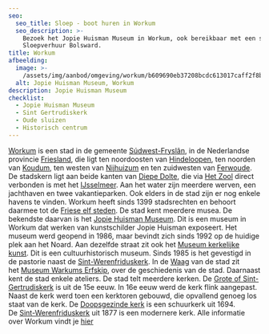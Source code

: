 ```yaml
---
seo:
  seo_title: Sloep - boot huren in Workum
  seo_description: >-
    Bezoek het Jopie Huisman Museum in Workum, ook bereikbaar met een sloep van
    Sloepverhuur Bolsward.
title: Workum
afbeelding:
  image: >-
    /assets/img/aanbod/omgeving/workum/b609690eb37208bcdc613017caff2f8bddfa8ec4.jpg
  alt: Jopie Huisman Museum, Workum
description: Jopie Huisman Museum
checklist:
  - Jopie Huisman Museum
  - Sint Gertrudiskerk
  - Oude sluizen
  - Historisch centrum
---
```


<a target="_blank" rel="noopener" href="https://nl.wikipedia.org/wiki/Workum">Workum</a> is een stad in de gemeente&nbsp;<a target="_blank" rel="noopener" href="https://nl.wikipedia.org/wiki/S%C3%BAdwest-Frysl%C3%A2n">S&uacute;dwest-Frysl&acirc;n</a>, in de Nederlandse provincie&nbsp;<a target="_blank" rel="noopener" href="https://nl.wikipedia.org/wiki/Friesland">Friesland</a>, die ligt ten noordoosten van&nbsp;<a target="_blank" rel="noopener" href="https://nl.wikipedia.org/wiki/Hindeloopen">Hindeloopen</a>, ten noorden van&nbsp;<a target="_blank" rel="noopener" href="https://nl.wikipedia.org/wiki/Koudum">Koudum</a>, ten westen van&nbsp;<a target="_blank" rel="noopener" href="https://nl.wikipedia.org/wiki/Nijhuizum">Nijhuizum</a>&nbsp;en ten zuidwesten van&nbsp;<a target="_blank" rel="noopener" href="https://nl.wikipedia.org/wiki/Ferwoude">Ferwoude</a>. De stadskern ligt aan beide kanten van&nbsp;<a target="_blank" rel="noopener" href="https://nl.wikipedia.org/w/index.php?title=Diepe_Dolte&amp;action=edit&amp;redlink=1">Diepe Dolte</a>, die via&nbsp;<a target="_blank" rel="noopener" href="https://nl.wikipedia.org/w/index.php?title=Het_Zool&amp;action=edit&amp;redlink=1">Het Zool</a>&nbsp;direct verbonden is met het&nbsp;<a target="_blank" rel="noopener" href="https://nl.wikipedia.org/wiki/IJsselmeer">IJsselmeer</a>. Aan het water zijn meerdere werven, een jachthaven en twee vakantieparken. Ook elders in de stad zijn er nog enkele havens te vinden. Workum heeft sinds 1399 stadsrechten en behoort daarmee tot de&nbsp;<a target="_blank" rel="noopener" href="https://nl.wikipedia.org/wiki/Friese_elf_steden">Friese elf steden</a>. De stad kent meerdere musea. De bekendste daarvan is het&nbsp;<a target="_blank" rel="noopener" href="https://nl.wikipedia.org/wiki/Jopie_Huisman_Museum">Jopie Huisman Museum</a>. Dit is een museum in Workum dat werken van kunstschilder Jopie Huisman exposeert. Het museum werd geopend in 1986, maar bevindt zich sinds 1992 op de huidige plek aan het Noard. Aan dezelfde straat zit ook het&nbsp;<a target="_blank" rel="noopener" href="https://nl.wikipedia.org/wiki/Museum_kerkelijke_kunst">Museum kerkelijke kunst</a>. Dit is een cultuurhistorisch museum. Sinds 1985 is het gevestigd in de pastorie naast de&nbsp;<a target="_blank" rel="noopener" href="https://nl.wikipedia.org/wiki/Sint-Werenfriduskerk_(Workum)">Sint-Werenfriduskerk</a>. In de&nbsp;<a target="_blank" rel="noopener" href="https://nl.wikipedia.org/wiki/Waag_(Workum)">Waag</a>&nbsp;van de stad zit het&nbsp;<a target="_blank" rel="noopener" href="https://nl.wikipedia.org/wiki/Museum_Warkums_Erfskip">Museum Warkums Erfskip</a>, over de geschiedenis van de stad. Daarnaast kent de stad enkele ateliers. De stad telt meerdere kerken. De&nbsp;<a target="_blank" rel="noopener" href="https://nl.wikipedia.org/wiki/Grote_of_Sint-Gertrudiskerk_(Workum)">Grote of Sint-Gertrudiskerk</a>&nbsp;is uit de 15e eeuw. In 16e eeuw werd de kerk flink aangepast. Naast de kerk werd toen een kerktoren gebouwd, die opvallend genoeg los staat van de kerk. De&nbsp;<a target="_blank" rel="noopener" href="https://nl.wikipedia.org/wiki/Doopsgezinde_kerk_(Workum)">Doopsgezinde kerk</a>&nbsp;is een schuurkerk uit 1694. De&nbsp;<a target="_blank" rel="noopener" href="https://nl.wikipedia.org/wiki/Sint-Werenfriduskerk_(Workum)">Sint-Werenfriduskerk</a>&nbsp;uit 1877 is een modernere kerk. Alle informatie over Workum vindt je <a target="_blank" rel="noopener" href="https://www.workum.nl/nl/home/home">hier</a>
